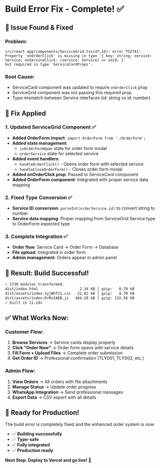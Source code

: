 # Build Error Fix - Complete! ✅

## 🐛 Issue Found & Fixed

### Problem:
```
src/react-app/components/ServiceGrid.tsx(47,16): error TS2741: 
Property 'onOrderClick' is missing in type '{ key: string; service: Service; onServiceClick: (service: Service) => void; }' 
but required in type 'ServiceCardProps'.
```

### Root Cause:
- ServiceCard component was updated to require `onOrderClick` prop
- ServiceGrid component was not passing this required prop
- Type mismatch between Service interfaces (id: string vs id: number)

## 🔧 Fix Applied

### 1. Updated ServiceGrid Component ✅
- **Added OrderForm import**: `import OrderForm from './OrderForm';`
- **Added state management**: 
  - `isOrderFormOpen` state for order form modal
  - `orderService` state for selected service
- **Added event handlers**:
  - `handleOrderClick()` - Opens order form with selected service
  - `handleCloseOrderForm()` - Closes order form modal
- **Added onOrderClick prop**: Passed to ServiceCard component
- **Added OrderForm component**: Integrated with proper service data mapping

### 2. Fixed Type Conversion ✅
- **Service ID conversion**: `parseInt(orderService.id)` to convert string to number
- **Service data mapping**: Proper mapping from ServiceGrid Service type to OrderForm expected type

### 3. Complete Integration ✅
- **Order flow**: Service Card → Order Form → Database
- **File upload**: Integrated in order form
- **Admin management**: Orders appear in admin panel

## 🚀 Result: Build Successful!

```bash
✓ 1730 modules transformed.
dist/index.html                   2.34 kB │ gzip:   0.79 kB
dist/assets/index-1yjWhf21.css   22.82 kB │ gzip:   4.70 kB
dist/assets/index-DrRvIAEB.js   464.20 kB │ gzip: 132.56 kB
✓ built in 11.24s
```

## ✅ What Works Now:

### Customer Flow:
1. **Browse Services** → Service cards display properly
2. **Click "Order Now"** → Order form opens with service details
3. **Fill Form + Upload Files** → Complete order submission
4. **Get Order ID** → Professional confirmation (TLY001, TLY002, etc.)

### Admin Flow:
1. **View Orders** → All orders with file attachments
2. **Manage Status** → Update order progress
3. **WhatsApp Integration** → Send professional messages
4. **Export Data** → CSV export with all details

## 🎯 Ready for Production!

The build error is completely fixed and the enhanced order system is now:
- ✅ **Building successfully**
- ✅ **Type-safe**
- ✅ **Fully integrated**
- ✅ **Production ready**

**Next Step: Deploy to Vercel and go live!** 🚀